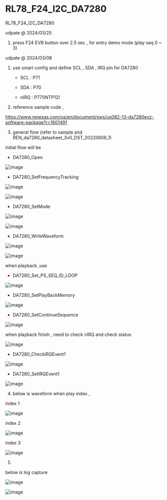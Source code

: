 # RL78_F24_I2C_DA7280
 RL78_F24_I2C_DA7280



udpate @ 2024/03/25

1. press F24 EVB button over 2.5 sec , for entry demo mode (play seq 0 ~ 3)

udpate @ 2024/03/08

1. use smart config and define SCL , SDA , IRQ pin for DA7280

	- SCL : P71
	
	- SDA : P70
	
	- nIRQ : P77(INTP12)
	
2. reference sample code , 

https://www.renesas.com/us/en/document/sws/us082-13-da7280evz-software-package?r=1601491


3. general flow (refer to sample and REN_da7280_datasheet_3v0_DST_20220608_1)

initial flow will be

- DA7280_Open

![image](https://github.com/released/RL78_F24_I2C_DA7280/blob/main/DA7280_Open.jpg)


- DA7280_SetFrequencyTracking

![image](https://github.com/released/RL78_F24_I2C_DA7280/blob/main/DA7280_SetFrequencyTracking_1.jpg)

![image](https://github.com/released/RL78_F24_I2C_DA7280/blob/main/DA7280_SetFrequencyTracking_2.jpg)


- DA7280_SetMode

![image](https://github.com/released/RL78_F24_I2C_DA7280/blob/main/DA7280_SetMode_1.jpg)

![image](https://github.com/released/RL78_F24_I2C_DA7280/blob/main/DA7280_SetMode_2.jpg)


- DA7280_WriteWaveform

![image](https://github.com/released/RL78_F24_I2C_DA7280/blob/main/DA7280_WriteWaveform_1.jpg)

![image](https://github.com/released/RL78_F24_I2C_DA7280/blob/main/DA7280_WriteWaveform_2.jpg)


when playback ,use 

- DA7280_Set_PS_SEQ_ID_LOOP

![image](https://github.com/released/RL78_F24_I2C_DA7280/blob/main/step1_DA7280_Set_PS_SEQ_ID_LOOP.jpg)


- DA7280_SetPlayBackMemory

![image](https://github.com/released/RL78_F24_I2C_DA7280/blob/main/step2_DA7280_SetPlayBackMemory.jpg)


- DA7280_SetContinueSequence

![image](https://github.com/released/RL78_F24_I2C_DA7280/blob/main/step3_DA7280_SetContinueSequence.jpg)


when playback finish , need to check nIRQ and check status 

![image](https://github.com/released/RL78_F24_I2C_DA7280/blob/main/DA7280_playback_finish_check.jpg)


- DA7280_CheckIRQEvent1

![image](https://github.com/released/RL78_F24_I2C_DA7280/blob/main/DA7280_CheckIRQEvent1.jpg)


- DA7280_SetIRQEvent1

![image](https://github.com/released/RL78_F24_I2C_DA7280/blob/main/DA7280_SetIRQEvent1.jpg)


4. below is waveform when play index , 

index 1

![image](https://github.com/released/RL78_F24_I2C_DA7280/blob/main/scope_idx_1.jpg)

index 2

![image](https://github.com/released/RL78_F24_I2C_DA7280/blob/main/scope_idx_2.jpg)

index 3

![image](https://github.com/released/RL78_F24_I2C_DA7280/blob/main/scope_idx_3.jpg)

5. 
below is log capture

![image](https://github.com/released/RL78_F24_I2C_DA7280/blob/main/log_init.jpg)


![image](https://github.com/released/RL78_F24_I2C_DA7280/blob/main/log_index1.jpg)

